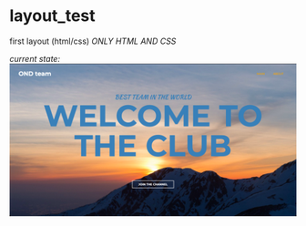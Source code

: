 # layout_test
 first layout (html/css)
 _ONLY HTML AND CSS_

*current state:*
<img src= "https://github.com/muslimitsuhide/layout_test/blob/main/assets/images/status.1.png">
